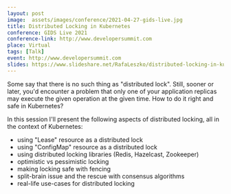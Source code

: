```yaml
---
layout: post
image:  assets/images/conference/2021-04-27-gids-live.jpg
title: Distributed Locking in Kubernetes
conference: GIDS Live 2021
conference-link: http://www.developersummit.com
place: Virtual
tags: [Talk]
event: http://www.developersummit.com
slides: https://www.slideshare.net/RafaLeszko/distributed-locking-in-kubernetes
---
```


Some say that there is no such thing as "distributed lock". Still, sooner or later, you'd encounter a problem that only one of your application replicas may execute the given operation at the given time. How to do it right and safe in Kubernetes?

In this session I'll present the following aspects of distributed locking, all in the context of Kubernetes:
- using "Lease" resource as a distributed lock
- using "ConfigMap" resource as a distributed lock
- using distributed locking libraries (Redis, Hazelcast, Zookeeper)
- optimistic vs pessimistic locking
- making locking safe with fencing
- split-brain issue and the rescue with consensus algorithms
- real-life use-cases for distributed locking
